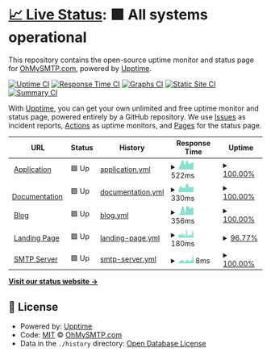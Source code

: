 # [📈 Live Status](https://ohmysmtp.github.io/status): <!--live status--> **🟩 All systems operational**

This repository contains the open-source uptime monitor and status page for [OhMySMTP.com](https://ohmysmtp.com), powered by [Upptime](https://github.com/upptime/upptime).

[![Uptime CI](https://github.com/ohmysmtp/status/workflows/Uptime%20CI/badge.svg)](https://github.com/ohmysmtp/status/actions?query=workflow%3A%22Uptime+CI%22)
[![Response Time CI](https://github.com/ohmysmtp/status/workflows/Response%20Time%20CI/badge.svg)](https://github.com/ohmysmtp/status/actions?query=workflow%3A%22Response+Time+CI%22)
[![Graphs CI](https://github.com/ohmysmtp/status/workflows/Graphs%20CI/badge.svg)](https://github.com/ohmysmtp/status/actions?query=workflow%3A%22Graphs+CI%22)
[![Static Site CI](https://github.com/ohmysmtp/status/workflows/Static%20Site%20CI/badge.svg)](https://github.com/ohmysmtp/status/actions?query=workflow%3A%22Static+Site+CI%22)
[![Summary CI](https://github.com/ohmysmtp/status/workflows/Summary%20CI/badge.svg)](https://github.com/ohmysmtp/status/actions?query=workflow%3A%22Summary+CI%22)

With [Upptime](https://upptime.js.org), you can get your own unlimited and free uptime monitor and status page, powered entirely by a GitHub repository. We use [Issues](https://github.com/ohmysmtp/status/issues) as incident reports, [Actions](https://github.com/ohmysmtp/status/actions) as uptime monitors, and [Pages](https://ohmysmtp.github.io/status) for the status page.

<!--start: status pages-->
<!-- This summary is generated by Upptime (https://github.com/upptime/upptime) -->
<!-- Do not edit this manually, your changes will be overwritten -->
<!-- prettier-ignore -->
| URL | Status | History | Response Time | Uptime |
| --- | ------ | ------- | ------------- | ------ |
| <img alt="" src="https://icons.duckduckgo.com/ip3/app.ohmysmtp.com.ico" height="13"> [Application](https://app.ohmysmtp.com) | 🟩 Up | [application.yml](https://github.com/ohmysmtp/status/commits/HEAD/history/application.yml) | <details><summary><img alt="Response time graph" src="./graphs/application/response-time-week.png" height="20"> 522ms</summary><br><a href="https://status.ohmysmtp.com/history/application"><img alt="Response time 498" src="https://img.shields.io/endpoint?url=https%3A%2F%2Fraw.githubusercontent.com%2Fohmysmtp%2Fstatus%2FHEAD%2Fapi%2Fapplication%2Fresponse-time.json"></a><br><a href="https://status.ohmysmtp.com/history/application"><img alt="24-hour response time 536" src="https://img.shields.io/endpoint?url=https%3A%2F%2Fraw.githubusercontent.com%2Fohmysmtp%2Fstatus%2FHEAD%2Fapi%2Fapplication%2Fresponse-time-day.json"></a><br><a href="https://status.ohmysmtp.com/history/application"><img alt="7-day response time 522" src="https://img.shields.io/endpoint?url=https%3A%2F%2Fraw.githubusercontent.com%2Fohmysmtp%2Fstatus%2FHEAD%2Fapi%2Fapplication%2Fresponse-time-week.json"></a><br><a href="https://status.ohmysmtp.com/history/application"><img alt="30-day response time 501" src="https://img.shields.io/endpoint?url=https%3A%2F%2Fraw.githubusercontent.com%2Fohmysmtp%2Fstatus%2FHEAD%2Fapi%2Fapplication%2Fresponse-time-month.json"></a><br><a href="https://status.ohmysmtp.com/history/application"><img alt="1-year response time 483" src="https://img.shields.io/endpoint?url=https%3A%2F%2Fraw.githubusercontent.com%2Fohmysmtp%2Fstatus%2FHEAD%2Fapi%2Fapplication%2Fresponse-time-year.json"></a></details> | <details><summary><a href="https://status.ohmysmtp.com/history/application">100.00%</a></summary><a href="https://status.ohmysmtp.com/history/application"><img alt="All-time uptime 99.97%" src="https://img.shields.io/endpoint?url=https%3A%2F%2Fraw.githubusercontent.com%2Fohmysmtp%2Fstatus%2FHEAD%2Fapi%2Fapplication%2Fuptime.json"></a><br><a href="https://status.ohmysmtp.com/history/application"><img alt="24-hour uptime 100.00%" src="https://img.shields.io/endpoint?url=https%3A%2F%2Fraw.githubusercontent.com%2Fohmysmtp%2Fstatus%2FHEAD%2Fapi%2Fapplication%2Fuptime-day.json"></a><br><a href="https://status.ohmysmtp.com/history/application"><img alt="7-day uptime 100.00%" src="https://img.shields.io/endpoint?url=https%3A%2F%2Fraw.githubusercontent.com%2Fohmysmtp%2Fstatus%2FHEAD%2Fapi%2Fapplication%2Fuptime-week.json"></a><br><a href="https://status.ohmysmtp.com/history/application"><img alt="30-day uptime 100.00%" src="https://img.shields.io/endpoint?url=https%3A%2F%2Fraw.githubusercontent.com%2Fohmysmtp%2Fstatus%2FHEAD%2Fapi%2Fapplication%2Fuptime-month.json"></a><br><a href="https://status.ohmysmtp.com/history/application"><img alt="1-year uptime 99.99%" src="https://img.shields.io/endpoint?url=https%3A%2F%2Fraw.githubusercontent.com%2Fohmysmtp%2Fstatus%2FHEAD%2Fapi%2Fapplication%2Fuptime-year.json"></a></details>
| <img alt="" src="https://icons.duckduckgo.com/ip3/docs.ohmysmtp.com.ico" height="13"> [Documentation](https://docs.ohmysmtp.com) | 🟩 Up | [documentation.yml](https://github.com/ohmysmtp/status/commits/HEAD/history/documentation.yml) | <details><summary><img alt="Response time graph" src="./graphs/documentation/response-time-week.png" height="20"> 330ms</summary><br><a href="https://status.ohmysmtp.com/history/documentation"><img alt="Response time 295" src="https://img.shields.io/endpoint?url=https%3A%2F%2Fraw.githubusercontent.com%2Fohmysmtp%2Fstatus%2FHEAD%2Fapi%2Fdocumentation%2Fresponse-time.json"></a><br><a href="https://status.ohmysmtp.com/history/documentation"><img alt="24-hour response time 328" src="https://img.shields.io/endpoint?url=https%3A%2F%2Fraw.githubusercontent.com%2Fohmysmtp%2Fstatus%2FHEAD%2Fapi%2Fdocumentation%2Fresponse-time-day.json"></a><br><a href="https://status.ohmysmtp.com/history/documentation"><img alt="7-day response time 330" src="https://img.shields.io/endpoint?url=https%3A%2F%2Fraw.githubusercontent.com%2Fohmysmtp%2Fstatus%2FHEAD%2Fapi%2Fdocumentation%2Fresponse-time-week.json"></a><br><a href="https://status.ohmysmtp.com/history/documentation"><img alt="30-day response time 309" src="https://img.shields.io/endpoint?url=https%3A%2F%2Fraw.githubusercontent.com%2Fohmysmtp%2Fstatus%2FHEAD%2Fapi%2Fdocumentation%2Fresponse-time-month.json"></a><br><a href="https://status.ohmysmtp.com/history/documentation"><img alt="1-year response time 298" src="https://img.shields.io/endpoint?url=https%3A%2F%2Fraw.githubusercontent.com%2Fohmysmtp%2Fstatus%2FHEAD%2Fapi%2Fdocumentation%2Fresponse-time-year.json"></a></details> | <details><summary><a href="https://status.ohmysmtp.com/history/documentation">100.00%</a></summary><a href="https://status.ohmysmtp.com/history/documentation"><img alt="All-time uptime 99.98%" src="https://img.shields.io/endpoint?url=https%3A%2F%2Fraw.githubusercontent.com%2Fohmysmtp%2Fstatus%2FHEAD%2Fapi%2Fdocumentation%2Fuptime.json"></a><br><a href="https://status.ohmysmtp.com/history/documentation"><img alt="24-hour uptime 100.00%" src="https://img.shields.io/endpoint?url=https%3A%2F%2Fraw.githubusercontent.com%2Fohmysmtp%2Fstatus%2FHEAD%2Fapi%2Fdocumentation%2Fuptime-day.json"></a><br><a href="https://status.ohmysmtp.com/history/documentation"><img alt="7-day uptime 100.00%" src="https://img.shields.io/endpoint?url=https%3A%2F%2Fraw.githubusercontent.com%2Fohmysmtp%2Fstatus%2FHEAD%2Fapi%2Fdocumentation%2Fuptime-week.json"></a><br><a href="https://status.ohmysmtp.com/history/documentation"><img alt="30-day uptime 99.95%" src="https://img.shields.io/endpoint?url=https%3A%2F%2Fraw.githubusercontent.com%2Fohmysmtp%2Fstatus%2FHEAD%2Fapi%2Fdocumentation%2Fuptime-month.json"></a><br><a href="https://status.ohmysmtp.com/history/documentation"><img alt="1-year uptime 100.00%" src="https://img.shields.io/endpoint?url=https%3A%2F%2Fraw.githubusercontent.com%2Fohmysmtp%2Fstatus%2FHEAD%2Fapi%2Fdocumentation%2Fuptime-year.json"></a></details>
| <img alt="" src="https://icons.duckduckgo.com/ip3/blog.ohmysmtp.com.ico" height="13"> [Blog](https://blog.ohmysmtp.com) | 🟩 Up | [blog.yml](https://github.com/ohmysmtp/status/commits/HEAD/history/blog.yml) | <details><summary><img alt="Response time graph" src="./graphs/blog/response-time-week.png" height="20"> 356ms</summary><br><a href="https://status.ohmysmtp.com/history/blog"><img alt="Response time 313" src="https://img.shields.io/endpoint?url=https%3A%2F%2Fraw.githubusercontent.com%2Fohmysmtp%2Fstatus%2FHEAD%2Fapi%2Fblog%2Fresponse-time.json"></a><br><a href="https://status.ohmysmtp.com/history/blog"><img alt="24-hour response time 421" src="https://img.shields.io/endpoint?url=https%3A%2F%2Fraw.githubusercontent.com%2Fohmysmtp%2Fstatus%2FHEAD%2Fapi%2Fblog%2Fresponse-time-day.json"></a><br><a href="https://status.ohmysmtp.com/history/blog"><img alt="7-day response time 356" src="https://img.shields.io/endpoint?url=https%3A%2F%2Fraw.githubusercontent.com%2Fohmysmtp%2Fstatus%2FHEAD%2Fapi%2Fblog%2Fresponse-time-week.json"></a><br><a href="https://status.ohmysmtp.com/history/blog"><img alt="30-day response time 489" src="https://img.shields.io/endpoint?url=https%3A%2F%2Fraw.githubusercontent.com%2Fohmysmtp%2Fstatus%2FHEAD%2Fapi%2Fblog%2Fresponse-time-month.json"></a><br><a href="https://status.ohmysmtp.com/history/blog"><img alt="1-year response time 320" src="https://img.shields.io/endpoint?url=https%3A%2F%2Fraw.githubusercontent.com%2Fohmysmtp%2Fstatus%2FHEAD%2Fapi%2Fblog%2Fresponse-time-year.json"></a></details> | <details><summary><a href="https://status.ohmysmtp.com/history/blog">100.00%</a></summary><a href="https://status.ohmysmtp.com/history/blog"><img alt="All-time uptime 99.99%" src="https://img.shields.io/endpoint?url=https%3A%2F%2Fraw.githubusercontent.com%2Fohmysmtp%2Fstatus%2FHEAD%2Fapi%2Fblog%2Fuptime.json"></a><br><a href="https://status.ohmysmtp.com/history/blog"><img alt="24-hour uptime 100.00%" src="https://img.shields.io/endpoint?url=https%3A%2F%2Fraw.githubusercontent.com%2Fohmysmtp%2Fstatus%2FHEAD%2Fapi%2Fblog%2Fuptime-day.json"></a><br><a href="https://status.ohmysmtp.com/history/blog"><img alt="7-day uptime 100.00%" src="https://img.shields.io/endpoint?url=https%3A%2F%2Fraw.githubusercontent.com%2Fohmysmtp%2Fstatus%2FHEAD%2Fapi%2Fblog%2Fuptime-week.json"></a><br><a href="https://status.ohmysmtp.com/history/blog"><img alt="30-day uptime 100.00%" src="https://img.shields.io/endpoint?url=https%3A%2F%2Fraw.githubusercontent.com%2Fohmysmtp%2Fstatus%2FHEAD%2Fapi%2Fblog%2Fuptime-month.json"></a><br><a href="https://status.ohmysmtp.com/history/blog"><img alt="1-year uptime 100.00%" src="https://img.shields.io/endpoint?url=https%3A%2F%2Fraw.githubusercontent.com%2Fohmysmtp%2Fstatus%2FHEAD%2Fapi%2Fblog%2Fuptime-year.json"></a></details>
| <img alt="" src="https://icons.duckduckgo.com/ip3/ohmysmtp.com.ico" height="13"> [Landing Page](https://ohmysmtp.com) | 🟩 Up | [landing-page.yml](https://github.com/ohmysmtp/status/commits/HEAD/history/landing-page.yml) | <details><summary><img alt="Response time graph" src="./graphs/landing-page/response-time-week.png" height="20"> 180ms</summary><br><a href="https://status.ohmysmtp.com/history/landing-page"><img alt="Response time 250" src="https://img.shields.io/endpoint?url=https%3A%2F%2Fraw.githubusercontent.com%2Fohmysmtp%2Fstatus%2FHEAD%2Fapi%2Flanding-page%2Fresponse-time.json"></a><br><a href="https://status.ohmysmtp.com/history/landing-page"><img alt="24-hour response time 257" src="https://img.shields.io/endpoint?url=https%3A%2F%2Fraw.githubusercontent.com%2Fohmysmtp%2Fstatus%2FHEAD%2Fapi%2Flanding-page%2Fresponse-time-day.json"></a><br><a href="https://status.ohmysmtp.com/history/landing-page"><img alt="7-day response time 180" src="https://img.shields.io/endpoint?url=https%3A%2F%2Fraw.githubusercontent.com%2Fohmysmtp%2Fstatus%2FHEAD%2Fapi%2Flanding-page%2Fresponse-time-week.json"></a><br><a href="https://status.ohmysmtp.com/history/landing-page"><img alt="30-day response time 233" src="https://img.shields.io/endpoint?url=https%3A%2F%2Fraw.githubusercontent.com%2Fohmysmtp%2Fstatus%2FHEAD%2Fapi%2Flanding-page%2Fresponse-time-month.json"></a><br><a href="https://status.ohmysmtp.com/history/landing-page"><img alt="1-year response time 262" src="https://img.shields.io/endpoint?url=https%3A%2F%2Fraw.githubusercontent.com%2Fohmysmtp%2Fstatus%2FHEAD%2Fapi%2Flanding-page%2Fresponse-time-year.json"></a></details> | <details><summary><a href="https://status.ohmysmtp.com/history/landing-page">96.77%</a></summary><a href="https://status.ohmysmtp.com/history/landing-page"><img alt="All-time uptime 99.90%" src="https://img.shields.io/endpoint?url=https%3A%2F%2Fraw.githubusercontent.com%2Fohmysmtp%2Fstatus%2FHEAD%2Fapi%2Flanding-page%2Fuptime.json"></a><br><a href="https://status.ohmysmtp.com/history/landing-page"><img alt="24-hour uptime 96.39%" src="https://img.shields.io/endpoint?url=https%3A%2F%2Fraw.githubusercontent.com%2Fohmysmtp%2Fstatus%2FHEAD%2Fapi%2Flanding-page%2Fuptime-day.json"></a><br><a href="https://status.ohmysmtp.com/history/landing-page"><img alt="7-day uptime 96.77%" src="https://img.shields.io/endpoint?url=https%3A%2F%2Fraw.githubusercontent.com%2Fohmysmtp%2Fstatus%2FHEAD%2Fapi%2Flanding-page%2Fuptime-week.json"></a><br><a href="https://status.ohmysmtp.com/history/landing-page"><img alt="30-day uptime 95.98%" src="https://img.shields.io/endpoint?url=https%3A%2F%2Fraw.githubusercontent.com%2Fohmysmtp%2Fstatus%2FHEAD%2Fapi%2Flanding-page%2Fuptime-month.json"></a><br><a href="https://status.ohmysmtp.com/history/landing-page"><img alt="1-year uptime 99.66%" src="https://img.shields.io/endpoint?url=https%3A%2F%2Fraw.githubusercontent.com%2Fohmysmtp%2Fstatus%2FHEAD%2Fapi%2Flanding-page%2Fuptime-year.json"></a></details>
| <img alt="" src="https://icons.duckduckgo.com/ip3/null.ico" height="13"> [SMTP Server](smtp.ohmysmtp.com) | 🟩 Up | [smtp-server.yml](https://github.com/ohmysmtp/status/commits/HEAD/history/smtp-server.yml) | <details><summary><img alt="Response time graph" src="./graphs/smtp-server/response-time-week.png" height="20"> 8ms</summary><br><a href="https://status.ohmysmtp.com/history/smtp-server"><img alt="Response time 6" src="https://img.shields.io/endpoint?url=https%3A%2F%2Fraw.githubusercontent.com%2Fohmysmtp%2Fstatus%2FHEAD%2Fapi%2Fsmtp-server%2Fresponse-time.json"></a><br><a href="https://status.ohmysmtp.com/history/smtp-server"><img alt="24-hour response time 22" src="https://img.shields.io/endpoint?url=https%3A%2F%2Fraw.githubusercontent.com%2Fohmysmtp%2Fstatus%2FHEAD%2Fapi%2Fsmtp-server%2Fresponse-time-day.json"></a><br><a href="https://status.ohmysmtp.com/history/smtp-server"><img alt="7-day response time 8" src="https://img.shields.io/endpoint?url=https%3A%2F%2Fraw.githubusercontent.com%2Fohmysmtp%2Fstatus%2FHEAD%2Fapi%2Fsmtp-server%2Fresponse-time-week.json"></a><br><a href="https://status.ohmysmtp.com/history/smtp-server"><img alt="30-day response time 8" src="https://img.shields.io/endpoint?url=https%3A%2F%2Fraw.githubusercontent.com%2Fohmysmtp%2Fstatus%2FHEAD%2Fapi%2Fsmtp-server%2Fresponse-time-month.json"></a><br><a href="https://status.ohmysmtp.com/history/smtp-server"><img alt="1-year response time 5" src="https://img.shields.io/endpoint?url=https%3A%2F%2Fraw.githubusercontent.com%2Fohmysmtp%2Fstatus%2FHEAD%2Fapi%2Fsmtp-server%2Fresponse-time-year.json"></a></details> | <details><summary><a href="https://status.ohmysmtp.com/history/smtp-server">100.00%</a></summary><a href="https://status.ohmysmtp.com/history/smtp-server"><img alt="All-time uptime 100.00%" src="https://img.shields.io/endpoint?url=https%3A%2F%2Fraw.githubusercontent.com%2Fohmysmtp%2Fstatus%2FHEAD%2Fapi%2Fsmtp-server%2Fuptime.json"></a><br><a href="https://status.ohmysmtp.com/history/smtp-server"><img alt="24-hour uptime 100.00%" src="https://img.shields.io/endpoint?url=https%3A%2F%2Fraw.githubusercontent.com%2Fohmysmtp%2Fstatus%2FHEAD%2Fapi%2Fsmtp-server%2Fuptime-day.json"></a><br><a href="https://status.ohmysmtp.com/history/smtp-server"><img alt="7-day uptime 100.00%" src="https://img.shields.io/endpoint?url=https%3A%2F%2Fraw.githubusercontent.com%2Fohmysmtp%2Fstatus%2FHEAD%2Fapi%2Fsmtp-server%2Fuptime-week.json"></a><br><a href="https://status.ohmysmtp.com/history/smtp-server"><img alt="30-day uptime 100.00%" src="https://img.shields.io/endpoint?url=https%3A%2F%2Fraw.githubusercontent.com%2Fohmysmtp%2Fstatus%2FHEAD%2Fapi%2Fsmtp-server%2Fuptime-month.json"></a><br><a href="https://status.ohmysmtp.com/history/smtp-server"><img alt="1-year uptime 100.00%" src="https://img.shields.io/endpoint?url=https%3A%2F%2Fraw.githubusercontent.com%2Fohmysmtp%2Fstatus%2FHEAD%2Fapi%2Fsmtp-server%2Fuptime-year.json"></a></details>

<!--end: status pages-->

[**Visit our status website →**](https://ohmysmtp.github.io/status)

## 📄 License

- Powered by: [Upptime](https://github.com/upptime/upptime)
- Code: [MIT](./LICENSE) © [OhMySMTP.com](https://ohmysmtp.com)
- Data in the `./history` directory: [Open Database License](https://opendatacommons.org/licenses/odbl/1-0/)
